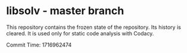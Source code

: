# libsolv - master branch

This repository contains the frozen state of the repository.
Its history is cleared. It is used only for static code
analysis with Codacy.

Commit Time: 1716962474